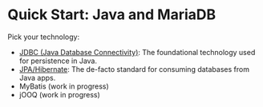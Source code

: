 # Quick Start: Java and MariaDB

Pick your technology:

- [JDBC (Java Database Connectivity)](jdbc/): The foundational technology used for persistence in Java.
- [JPA/Hibernate](jpa-hibernate): The de-facto standard for consuming databases from Java apps.
- MyBatis (work in progress)
- jOOQ (work in progress)
